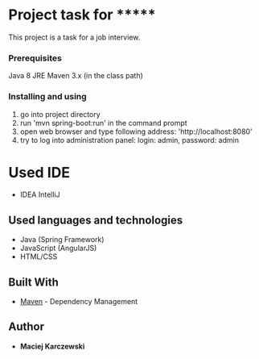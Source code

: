 # Project task for *****

This project is a task for a job interview.

### Prerequisites

Java 8 JRE
Maven 3.x (in the class path)

### Installing and using

1. go into project directory 
2. run 'mvn spring-boot:run' in the command prompt 
3. open web browser and type following address: 'http://localhost:8080'
4. try to log into administration panel: login: admin, password: admin

# Used IDE

* IDEA IntelliJ

## Used languages and technologies

* Java (Spring Framework)
* JavaScript (AngularJS)
* HTML/CSS

## Built With

* [Maven](https://maven.apache.org/) - Dependency Management

## Author

* **Maciej Karczewski**

